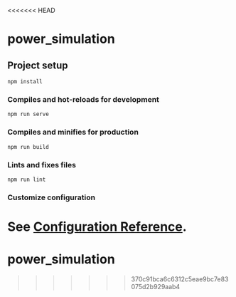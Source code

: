<<<<<<< HEAD
# power_simulation

## Project setup
```
npm install
```

### Compiles and hot-reloads for development
```
npm run serve
```

### Compiles and minifies for production
```
npm run build
```

### Lints and fixes files
```
npm run lint
```

### Customize configuration
See [Configuration Reference](https://cli.vuejs.org/config/).
=======
# power_simulation
>>>>>>> 370c91bca6c6312c5eae9bc7e83075d2b929aab4
